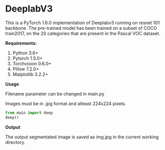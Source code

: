 # DeeplabV3

This is a PyTorch 1.6.0 implementation of Deeplabv3 running on resnet 101 backbone. 
The pre-trained model has been trained on a subset of COCO train2017, on the 20 categories that are present in the Pascal VOC dataset.

**Requirements:**
1. Python 3.6+ 
2. Pytorch 1.5.0+
3. Torchvision 0.6.0+
4. Pillow 7.2.0+
5. Matplotlib 3.2.2+

**Usage**

Filename parameter can be changed in main.py

Images must be in .jpg format and atleast 224x224 pixels.

```python
from main import deep
deep()
```

**Output**

The output segmentated image is saved as img.jpg in the current working directory.
